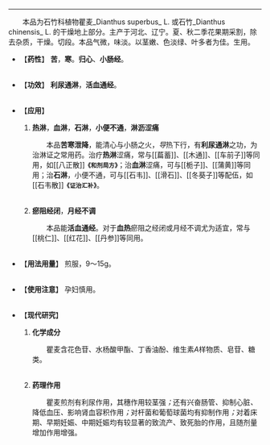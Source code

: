 ---
&emsp;&emsp;本品为石竹科植物瞿麦_Dianthus superbus_ L. 或石竹_Dianthus chinensis_ L. 的干燥地上部分。主产于河北、辽宁。夏、秋二季花果期采割，除去杂质，干燥。切段。本品气微，味淡。以茎嫩、色淡绿、叶多者为佳。生用。

- 【**药性**】
	**苦**，**寒**。**归心**、**小肠经**。<br></br>

- 【**功效**】
	**利尿通淋**，**活血通经**。<br></br>

- 【**应用**】
	1. **热淋**，**血淋**，**石淋**，**小便不通**，**淋沥涩痛**
		
		&emsp;&emsp;本品**苦寒泄降**，能清心与小肠之火，<dfn>导</dfn>热下行，有**利尿通淋**之功，为治淋证之常用药。治疗**热淋**涩痛，常与[[萹蓄]]、[[木通]]、[[车前子]]等同用，如[[八正散]]**`《和剂局方》`**；治**血淋**涩痛，可与[[栀子]]、[[蒲黄]]等同用；治**石淋**，小便不通，可与[[石韦]]、[[滑石]]、[[冬葵子]]等配伍，如[[石韦散]]**`《证治汇补》`**。<br></br>
	
	2. **瘀阻经闭**，**月经不调**
		
		&emsp;&emsp;本品能**活血通经**。对于**血热**瘀阻之经闭或月经不调尤为适宜，常与[[桃仁]]、[[红花]]、[[丹参]]等同用。<br></br>

- 【**用法用量**】
	煎服，9～15g。<br></br>

- 【**使用注意**】
	孕妇慎用。<br></br>

- 【**现代研究**】
	1. **化学成分**
		
		&emsp;&emsp;瞿麦含花色苷、水杨酸甲酯、丁香油酚、维生素$A$样物质、皂苷、糖类。<br></br>
	
	2. **药理作用**
		
		&emsp;&emsp;瞿麦煎剂有利尿作用，其穗作用较茎强<dfn>；</dfn>还有兴奋肠管<dfn>、</dfn>抑制心脏<dfn>、</dfn>降低血压<dfn>、</dfn>影响肾血容积作用<dfn>；</dfn>对杆菌和葡萄球菌均有抑制作用<dfn>；</dfn>对着床期、早期妊娠、中期妊娠均有较显著的致流产、致死胎的作用，且随剂量增加作用增强。